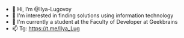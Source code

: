 - 👋 Hi, I’m @Ilya-Lugovoy
- 👀 I'm interested in finding solutions using information technology
- 🌱 I'm currently a student at the Faculty of Developer at Geekbrains
- 📫 Tg: https://t.me/Ilya_Lug

<!---
Ilya-Lugovoy/Ilya-Lugovoy is a ✨ special ✨ repository because its `README.md` (this file) appears on your GitHub profile.
You can click the Preview link to take a look at your changes.
--->
